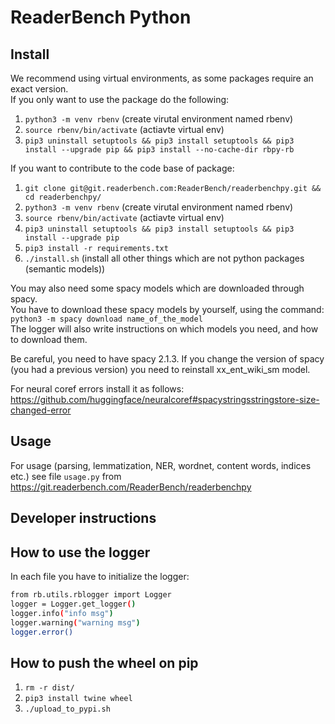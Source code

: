 # ReaderBench Python

## Install
We recommend using virtual environments, as some packages require an exact version.   
If you only want to use the package do the following:

1. `python3 -m venv rbenv` (create virutal environment named rbenv)
2. `source rbenv/bin/activate` (actiavte virtual env)
3. `pip3 uninstall setuptools && pip3 install setuptools && pip3 install --upgrade pip && pip3 install --no-cache-dir rbpy-rb`

If you want to contribute to the code base of package:
1. `git clone git@git.readerbench.com:ReaderBench/readerbenchpy.git && cd readerbenchpy/`
2. `python3 -m venv rbenv` (create virutal environment named rbenv)
3. `source rbenv/bin/activate` (actiavte virtual env)
4. `pip3 uninstall setuptools && pip3 install setuptools && pip3 install --upgrade pip`
6. `pip3 install -r requirements.txt` 
7. `./install.sh` (install all other things which are not python packages (semantic models))

You may also need some spacy models which are downloaded through spacy.     
You have to download these spacy models by yourself, using the command:    
`python3 -m spacy download name_of_the_model`   
The logger will also write instructions on which models you need, and how to download them.  

Be careful, you need to have spacy 2.1.3. 
If you change the version of spacy (you had a previous version) you need to reinstall xx_ent_wiki_sm model.

For neural coref errors install it as follows: https://github.com/huggingface/neuralcoref#spacystringsstringstore-size-changed-error

## Usage
For usage (parsing, lemmatization, NER, wordnet, content words, indices etc.)  see file `usage.py` from 
https://git.readerbench.com/ReaderBench/readerbenchpy

## Developer instructions

## How to use the logger
In each file you have to initialize the logger:  
```sh
from rb.utils.rblogger import Logger  
logger = Logger.get_logger() 
logger.info("info msg")
logger.warning("warning msg")  
logger.error()
```
## How to push the wheel on pip
1. `rm -r dist/`
2. `pip3 install twine wheel`
3. `./upload_to_pypi.sh`

